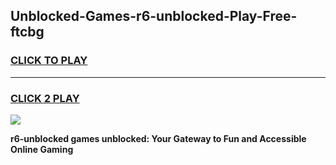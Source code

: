 
## Unblocked-Games-r6-unblocked-Play-Free-ftcbg
<h3>
<a href="https://premium76.site?title=r6-unblocked&ref=23A">CLICK TO PLAY</a></h3>
<hr>

<h3>
<a href="https://premium76.site?title=r6-unblocked&ref=23A">CLICK 2 PLAY</a>
  
</h3>

<a href="https://premium76.site?title=r6-unblocked&ref=23A"><img src="https://clearcache.store/games.png"></a>


**r6-unblocked games unblocked: Your Gateway to Fun and Accessible Online Gaming**

